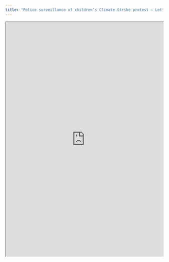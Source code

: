 ```yaml
---
title: "Police surveillance of children’s Climate Strike protest – Letter to the Metropolitan Police"
---
```



<iframe height="750" width="100%" src="https://ewelton.github.io/ktest/wiki.html#Police%20surveillance%20of%20children%E2%80%99s%20Climate%20Strike%20protest%20%E2%80%93%20Letter%20to%20the%20Metropolitan%20Police"></iframe>
